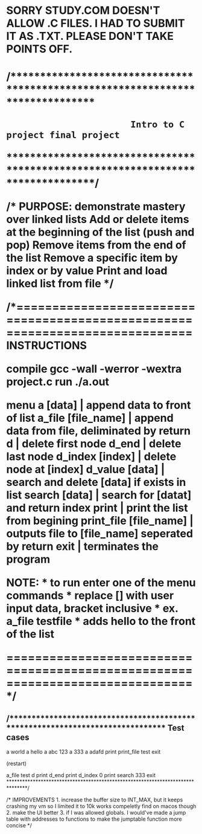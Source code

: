 <h1> SORRY STUDY.COM DOESN'T ALLOW .C FILES. I HAD TO SUBMIT IT AS .TXT. PLEASE DON'T TAKE POINTS OFF.<h1>


/******************************************************************************

                           Intro to C project final project 

*******************************************************************************/

/*
PURPOSE: demonstrate mastery over linked lists
    Add or delete items at the beginning of the list (push and pop)
    Remove items from the end of the list
    Remove a specific item by index or by value
    Print and load linked list from file
*/

/*=============================================================================
INSTRUCTIONS

compile
    gcc -wall -werror -wextra project.c
run
    ./a.out

menu
    a [data]                |     append data to front of list
    a_file [file_name]      |     append data from file, deliminated by return
    d                       |     delete first node
    d_end                   |     delete last node
    d_index [index]         |     delete node at [index]
    d_value [data]          |     search and delete [data] if exists in list
    search [data]           |     search for [datat] and return index
    print                   |     print the list from begining
    print_file [file_name]  |     outputs file to [file_name] seperated by return
    exit                    |     terminates the program

NOTE:
    * to run enter one of the menu commands
    * replace [] with user input data, bracket inclusive
    * ex. a_file testfile 
        * adds hello to the front of the list 

==============================================================================*/


/******************************************************************************
Test cases
----------------
a world
a hello
a abc 123
a 333
a adafd
print
print_file test
exit

(restart)

a_file test
d
print
d_end
print
d_index 0
print
search 333
exit
*******************************************************************************/


/*
IMPROVEMENTS
    1. increase the buffer size to INT_MAX, but it keeps crashing my vm so I limited it to 10k works compeletly find on macos though
    2. make the UI better
    3. if I was allowed globals. I would've made a jump table with addresses to functions to make the jumptable function more concise
*/

